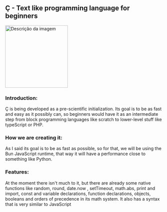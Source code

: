 ## Ç - Text like programming language for beginners

<img src="https://avatars.githubusercontent.com/u/166866975?s=200&v=4" alt="Descrição da imagem" width="200px">

### Introduction:
Ç is being developed as a pre-scientific initialization. Its goal is to be as fast and easy as it possibly can, so beginners would have it as an intermediate step from block programming languages like scratch to lower-level stuff like typeScript or PHP.

### How we are creating it:
As I said its goal is to be as fast as possible, so for that, we will be using the Bun JavaScript runtime, that way it will have a performance close to something like Python.

### Features:
At the moment there isn't much to it, but there are already some native functions like random, round, date.now , setTimeout, math.abs, print and import, const and variable declarations, function declarations, objects, booleans and orders of precedence in its math system. It also has a syntax that is very similar to JavaScript 
